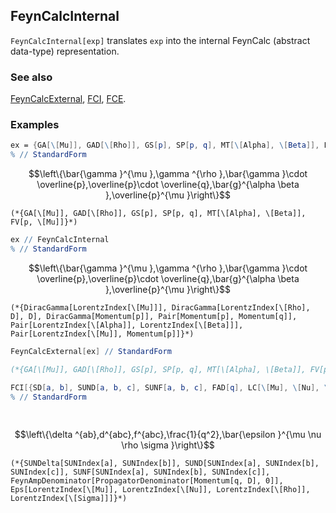 ## FeynCalcInternal

`FeynCalcInternal[exp]` translates `exp` into the internal FeynCalc (abstract data-type) representation.

### See also

[FeynCalcExternal](FeynCalcExternal), [FCI](FCI), [FCE](FCE).

### Examples

```mathematica
ex = {GA[\[Mu]], GAD[\[Rho]], GS[p], SP[p, q], MT[\[Alpha], \[Beta]], FV[p, \[Mu]]}
% // StandardForm
```

$$\left\{\bar{\gamma }^{\mu },\gamma ^{\rho },\bar{\gamma }\cdot \overline{p},\overline{p}\cdot \overline{q},\bar{g}^{\alpha \beta },\overline{p}^{\mu }\right\}$$

```
(*{GA[\[Mu]], GAD[\[Rho]], GS[p], SP[p, q], MT[\[Alpha], \[Beta]], FV[p, \[Mu]]}*)
```

```mathematica
ex // FeynCalcInternal
% // StandardForm
```

$$\left\{\bar{\gamma }^{\mu },\gamma ^{\rho },\bar{\gamma }\cdot \overline{p},\overline{p}\cdot \overline{q},\bar{g}^{\alpha \beta },\overline{p}^{\mu }\right\}$$

```
(*{DiracGamma[LorentzIndex[\[Mu]]], DiracGamma[LorentzIndex[\[Rho], D], D], DiracGamma[Momentum[p]], Pair[Momentum[p], Momentum[q]], Pair[LorentzIndex[\[Alpha]], LorentzIndex[\[Beta]]], Pair[LorentzIndex[\[Mu]], Momentum[p]]}*)
```

```mathematica
FeynCalcExternal[ex] // StandardForm

(*{GA[\[Mu]], GAD[\[Rho]], GS[p], SP[p, q], MT[\[Alpha], \[Beta]], FV[p, \[Mu]]}*)
```

```mathematica
FCI[{SD[a, b], SUND[a, b, c], SUNF[a, b, c], FAD[q], LC[\[Mu], \[Nu], \[Rho], \[Sigma]]}]
% // StandardForm 
  
 

```

$$\left\{\delta ^{ab},d^{abc},f^{abc},\frac{1}{q^2},\bar{\epsilon }^{\mu \nu \rho \sigma }\right\}$$

```
(*{SUNDelta[SUNIndex[a], SUNIndex[b]], SUND[SUNIndex[a], SUNIndex[b], SUNIndex[c]], SUNF[SUNIndex[a], SUNIndex[b], SUNIndex[c]], FeynAmpDenominator[PropagatorDenominator[Momentum[q, D], 0]], Eps[LorentzIndex[\[Mu]], LorentzIndex[\[Nu]], LorentzIndex[\[Rho]], LorentzIndex[\[Sigma]]]}*)
```